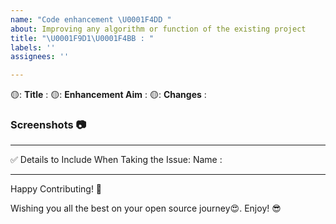 ```yaml
---
name: "Code enhancement \U0001F4DD "
about: Improving any algorithm or function of the existing project
title: "\U0001F9D1‍\U0001F4BB : "
labels: ''
assignees: ''

---
```


🟡: **Title** :
🟡: **Enhancement Aim** :
🟡: **Changes** : <!-- Enlist those changes you want to do. -->


### Screenshots 📷
<!-- Write N/A if not available-->


**********************************************************************
✅ Details to Include When Taking the Issue:
Name :

***********************************************************************

Happy Contributing! 🚀

Wishing you all the best on your open source journey😍. 
Enjoy! 😎
